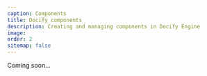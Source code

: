 ```yaml
---
caption: Components
title: Docify components
description: Creating and managing components in Docify Engine
image: 
order: 2
sitemap: false
---
```

Coming soon...